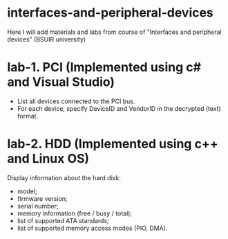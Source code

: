 # interfaces-and-peripheral-devices
Here I will add materials and labs from course of "Interfaces and peripheral devices" (BSUIR university)

# lab-1. PCI (Implemented using c# and Visual Studio)
- List all devices connected to the PCI bus.
- For each device, specify DeviceID and VendorID in the decrypted (text) format.
# lab-2. HDD (Implemented using c++ and Linux OS)
Display information about the hard disk:
- model;
- firmware version;
- serial number;
- memory information (free / busy / total);
- list of supported ATA standards;
- list of supported memory access modes (PIO, DMA).
